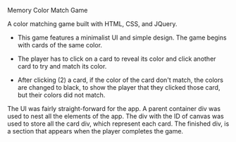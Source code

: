 Memory Color Match Game

A color matching game built with HTML, CSS, and JQuery. 

<!-- Rules -->

- This game features a minimalist UI and simple design. The game begins with cards of the same color. 

- The player has to click on a card to reveal its color and click another card to try and match its color. 

- After clicking (2) a card, if the color of the card don't match, the colors are changed to black, to show the player that they clicked those card, but their colors did not match.

<!-- Process -->
The UI was fairly straight-forward for the app. A parent container div was used to nest all the elements of the app. The div with the ID of canvas was used to store all the card div, which represent each card. The finished div, is a section that appears when the player completes the game. 

